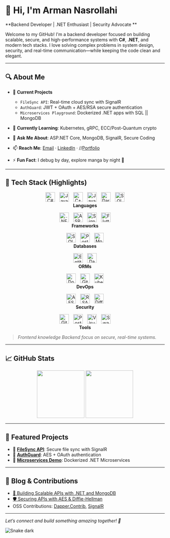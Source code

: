 # 👋 Hi, I'm Arman Nasrollahi  
**Backend Developer | .NET Enthusiast | Security Advocate **

Welcome to my GitHub! I'm a backend developer focused on building scalable, secure, and high-performance systems with **C#**, **.NET**, and modern tech stacks. I love solving complex problems in system design, security, and real-time communication—while keeping the code clean and elegant.

---

## 🔍 About Me
- 🔭 **Current Projects**  
  - `FileSync API`: Real-time cloud sync with SignalR  
  - `AuthGuard`: JWT + OAuth + AES/RSA secure authentication  
  - `Microservices Playground`: Dockerized .NET apps with SQL || MongoDB  

- 🌱 **Currently Learning**: Kubernetes, gRPC, ECC/Post-Quantum crypto  
- 💬 **Ask Me About**: ASP.NET Core, MongoDB, SignalR, Secure Coding  
- 📫 **Reach Me**: [Email](mailto:your-email) · [LinkedIn](https://www.linkedin.com/in/your-profile) · //[Portfolio](https://your-portfolio.com)  
- ⚡ **Fun Fact**: I debug by day, explore manga by night 🌙  

---

## 🧰 Tech Stack (Highlights)

<div align="center">

  <!-- LANGUAGES -->
  <p>
    <img src="src="https://www.svgrepo.com/show/452184/csharp.svg" width="30" alt="C#" />
    <img src="https://www.svgrepo.com/show/452234/java.svg" width="30" alt="Java" style="margin-left: 10px;" />
    <img src="https://www.svgrepo.com/show/353622/cpp.svg" width="30" alt="C++" style="margin-left: 10px;" />
    <img src="https://www.svgrepo.com/show/349540/javascript.svg" width="30" alt="JavaScript" style="margin-left: 10px;" />
    <img src="https://www.svgrepo.com/show/452192/dart.svg" width="30" alt="Dart" style="margin-left: 10px;" />
    <img src="https://www.svgrepo.com/show/373935/sql-database-generic.svg" width="30" alt="SQL" style="margin-left: 10px;" />
    <br/>
    <strong>Languages</strong>
  </p>

  <!-- FRAMEWORKS -->
  <p>
    <img src="https://www.svgrepo.com/show/354259/dotnet.svg" width="30" alt=".NET" />
    <img src="https://www.svgrepo.com/show/373594/asp-dot-net.svg" width="30" alt="ASP.NET" style="margin-left: 10px;" />
    <img src="https://upload.wikimedia.org/wikipedia/commons/5/5f/SignalR_logo.svg" width="30" alt="SignalR" style="margin-left: 10px;" />
    <img src="https://www.svgrepo.com/show/353884/flutter.svg" width="30" alt="Flutter" style="margin-left: 10px;" />
    <br/>
    <strong>Frameworks</strong>
  </p>

  <!-- DATABASES -->
  <p>
    <img src="https://www.svgrepo.com/show/303229/microsoft-sql-server-logo.svg" width="30" alt="SQL Server" />
    <img src="https://www.svgrepo.com/show/354200/postgresql.svg" width="30" alt="PostgreSQL" style="margin-left: 10px;" />
    <img src="https://raw.githubusercontent.com/danielcranney/readme-generator/main/public/icons/skills/mongodb-colored.svg" width="30" alt="MongoDB" style="margin-left: 10px;" />
    <br/>
    <strong>Databases</strong>
  </p>

  <!-- ORMs -->
  <p>
    <img src="https://www.svgrepo.com/show/354259/dotnet.svg" width="30" title="Entity Framework" alt="Entity Framework" />
    <img src="https://www.svgrepo.com/show/448226/nuget.svg" width="30" alt="Dapper" style="margin-left: 10px;" title="Dapper"/>
    <br/>
    <strong>ORMs</strong>
  </p>

  <!-- DEVOPS -->
  <p>
    <img src="https://raw.githubusercontent.com/danielcranney/readme-generator/main/public/icons/skills/docker-colored.svg" width="30" alt="Docker" />
    <img src="https://www.svgrepo.com/show/512317/githubactions.svg" width="30" alt="GitHub Actions" style="margin-left: 10px;" />
    <img src="https://www.svgrepo.com/show/353824/kubernetes.svg" width="30" alt="Kubernetes" style="margin-left: 10px;" />
    <br/>
    <strong>DevOps</strong>
  </p>

  <!-- SECURITY -->
  <p>
    <img src="https://www.svgrepo.com/show/327889/lock.svg" width="30" alt="AES" title="AES" />
    <img src="https://www.svgrepo.com/show/512089/key-03.svg" width="30" style="margin-left: 10px;" alt="RSA" title="RSA" />
    <img src="https://www.svgrepo.com/show/511780/encryption.svg" width="30" style="margin-left: 10px;" alt="Diffie-Hellman" title="Diffie-Hellman" />
    <br/>
    <strong>Security</strong>
  </p>

  <!-- TOOLS -->
  <p>
    <img src="https://raw.githubusercontent.com/danielcranney/readme-generator/main/public/icons/skills/git-colored.svg" width="30" alt="Git" />
    <img src="https://www.svgrepo.com/show/354202/postman-icon.svg" width="30" alt="Postman" style="margin-left: 10px;" />
    <img src="https://www.svgrepo.com/show/303557/visualstudio.svg" width="30" alt="Visual Studio" style="margin-left: 10px;" />
    <img src="https://www.svgrepo.com/show/373603/swagger.svg" width="30" alt="Swagger" style="margin-left: 10px;" />
    <br/>
    <strong>Tools</strong>
  </p>

</div>

> *Frontend knowledge Backend focus on secure, real-time systems.*

---

## 📈 GitHub Stats  
<p align="center">
  <img src="https://github-readme-stats.vercel.app/api?username=ArmanNS1&show_icons=true&theme=dracula&hide_border=true" height="150" />
  <img src="https://github-readme-stats.vercel.app/api/top-langs/?username=ArmanNS1&layout=compact&theme=dracula&hide_border=true" height="150" />
</p>

---

## 🌟 Featured Projects
- 🔹 [**FileSync API**](https://github.com/ArmanNS1/): Secure file sync with SignalR  
- 🔹 [**AuthGuard**](https://github.com/ArmanNS1/): AES + OAuth authentication  
- 🔹 [**Microservices Demo**](https://github.com/ArmanNS1/): Dockerized .NET Microservices  

---

## 📝 Blog & Contributions
- [🔐 Building Scalable APIs with .NET and MongoDB](https://your-blog.com/post1)  
- [🛡️ Securing APIs with AES & Diffie-Hellman](https://your-blog.com/post2)  
- OSS Contributions: [Dapper.Contrib](https://github.com/DapperLib/Dapper.Contrib), [SignalR](https://github.com/dotnet/aspnetcore)

---

*Let’s connect and build something amazing together! 🚀*

![Snake dark](https://raw.githubusercontent.com/ArmanNS1/ArmanNasrollahi/output/github-contribution-grid-snake-dark.svg)
</div>
